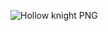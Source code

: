 ![Hollow knight PNG](https://toppng.com/uploads/preview/the-hollow-knight-emblem-11564231220x4twnowex1.png)
